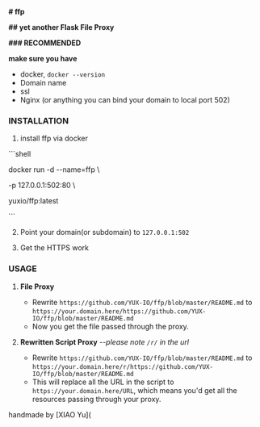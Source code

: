 **# ffp**

**## yet another Flask File Proxy**

**### RECOMMENDED**

**make sure you have**

- docker, `docker --version`
- Domain name
- ssl
- Nginx (or anything you can bind your domain to local port 502)

### INSTALLATION

1. install ffp via docker 

\```shell

docker run -d --name=ffp \

  -p 127.0.0.1:502:80 \

  yuxio/ffp:latest

\```

2. Point your domain(or subdomain) to `127.0.0.1:502`

3. Get the HTTPS work

### USAGE

1. **File Proxy**
   - Rewrite `https://github.com/YUX-IO/ffp/blob/master/README.md` to `https://your.domain.here/https://github.com/YUX-IO/ffp/blob/master/README.md`
   - Now you get the file passed through the proxy.

2. **Rewritten Script Proxy**          --*please note `/r/` in the url*
   - Rewrite `https://github.com/YUX-IO/ffp/blob/master/README.md` to `https://your.domain.here/r/https://github.com/YUX-IO/ffp/blob/master/README.md`
   - This will replace all the URL in the script to `https://your.domain.here/URL`, which means you'd get all the resources passing through your proxy.

handmade by [XIAO Yu](